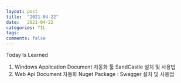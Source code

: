 ```yaml
---
layout: post
title:  "2021-04-22"
date:   2021-04-22
categories: TIL
tags: 
comments: false
---
```

Today Is Learned

1. Windows Application Document 자동화 툴 SandCastle 설치 및 사용법
2. Web Api Document 자동화 Nuget Package : Swagger 설치 및 사용법
